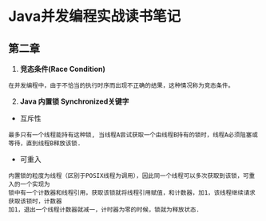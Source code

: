 # Java并发编程实战读书笔记

## 第二章
1. **竞态条件(Race Condition)** <br/>
```
在并发编程中，由于不恰当的执行时序而出现不正确的结果，这种情况称为竞态条件。
```
2. **Java 内置锁 Synchronized关键字**
* 互斥性 
```
最多只有一个线程能持有这种锁, 当线程A尝试获取一个由线程B持有的锁时，线程A必须阻塞或等待，直到线程B释放该锁.
``` 
* 可重入
```
内置锁的粒度为线程（区别于POSIX线程为调用），因此同一个线程可以多次获取到该锁，可重入的一个实现为
锁中有一个计数器和线程引用，获取该锁就将线程引用赋值，和计数器，加1，该线程继续请求获取该锁时，计数器
加1，退出一个线程计数器就减一，计时器为零的时候，锁就为释放状态. 
```